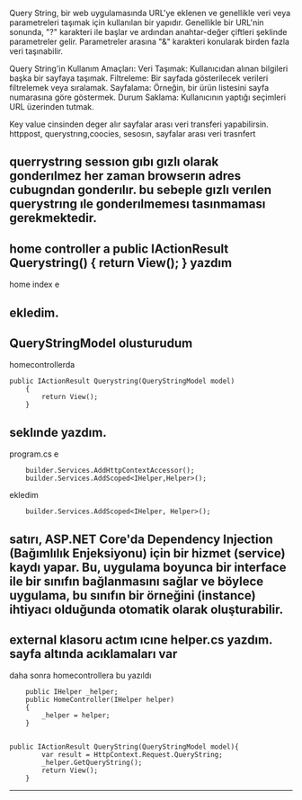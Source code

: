 Query String, bir web uygulamasında URL'ye eklenen ve genellikle veri veya parametreleri taşımak için kullanılan bir yapıdır. Genellikle bir URL'nin sonunda, "?" karakteri ile başlar ve ardından anahtar-değer çiftleri şeklinde parametreler gelir. Parametreler arasına "&" karakteri konularak birden fazla veri taşınabilir.

Query String'in Kullanım Amaçları:
Veri Taşımak: Kullanıcıdan alınan bilgileri başka bir sayfaya taşımak.
Filtreleme: Bir sayfada gösterilecek verileri filtrelemek veya sıralamak.
Sayfalama: Örneğin, bir ürün listesini sayfa numarasına göre göstermek.
Durum Saklama: Kullanıcının yaptığı seçimleri URL üzerinden tutmak.

Key value cinsinden deger alır
sayfalar arası veri transferi yapabilirsin.
httppost, querystrıng,coocies, sesosın, sayfalar arası veri trasnfert 

querrystrıng sessıon gıbı gızlı olarak gonderılmez
her zaman browserın adres cubugndan gonderılır.
bu sebeple gızlı verılen querystrıng ıle gonderılmemesı tasınmaması gerekmektedir.
-----------------------------------------------------------
home controller a 
    public IActionResult Querystring()
        {
            return View();
        }
yazdım
-----------------------------------------------------------
home index e 
    
 ekledim.
-----------------------------------------------------------
 QueryStringModel
 olusturudum
-----------------------------------------------------------
 homecontrollerda 
 
    public IActionResult Querystring(QueryStringModel model)
        {
            return View();
        }
seklınde yazdım.
-----------------------------------------------------------
program.cs e 
    
        builder.Services.AddHttpContextAccessor();
        builder.Services.AddScoped<IHelper,Helper>();

ekledim

        builder.Services.AddScoped<IHelper, Helper>();

satırı, 
ASP.NET Core'da Dependency Injection (Bağımlılık Enjeksiyonu) için bir hizmet (service) kaydı yapar. Bu, uygulama boyunca bir interface ile bir sınıfın bağlanmasını sağlar ve böylece uygulama, bu sınıfın bir örneğini (instance) ihtiyacı olduğunda otomatik olarak oluşturabilir.
-----------------------------------------------------------
external klasoru actım ıcıne helper.cs yazdım.
sayfa altında acıklamaları var
-----------------------------------------------------------
daha sonra homecontrollera bu yazıldı


        public IHelper _helper;
        public HomeController(IHelper helper)
        {
            _helper = helper;
        }


    public IActionResult QueryString(QueryStringModel model){
            var result = HttpContext.Request.QueryString;
            _helper.GetQueryString();
            return View();
        }


-----------------------------------------------------------

